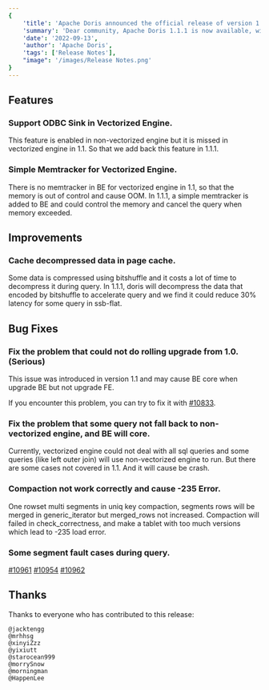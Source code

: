 ```yaml
---
{
    'title': 'Apache Doris announced the official release of version 1.1.1',
    'summary': 'Dear community, Apache Doris 1.1.1 is now available, with several enhancements and bug fixes based on 1.1.0，enabling smoother user experience.',
    'date': '2022-09-13',
    'author': 'Apache Doris',
    'tags': ['Release Notes'],
    "image": '/images/Release Notes.png'
}
---
```


<!--
Licensed to the Apache Software Foundation (ASF) under one
or more contributor license agreements.  See the NOTICE file
distributed with this work for additional information
regarding copyright ownership.  The ASF licenses this file
to you under the Apache License, Version 2.0 (the
"License"); you may not use this file except in compliance
with the License.  You may obtain a copy of the License at

  http://www.apache.org/licenses/LICENSE-2.0

Unless required by applicable law or agreed to in writing,
software distributed under the License is distributed on an
"AS IS" BASIS, WITHOUT WARRANTIES OR CONDITIONS OF ANY
KIND, either express or implied.  See the License for the
specific language governing permissions and limitations
under the License.
-->


## Features

### Support ODBC Sink in Vectorized Engine.

This feature is enabled in non-vectorized engine but it is missed in vectorized engine in 1.1. So that we add back this feature in 1.1.1.

### Simple Memtracker for Vectorized Engine.

There is no memtracker in BE for vectorized engine in 1.1, so that the memory is out of control and cause OOM. In 1.1.1, a simple memtracker is added to BE and could control the memory and cancel the query when memory exceeded.

## Improvements

### Cache decompressed data in page cache.

Some data is compressed using bitshuffle and it costs a lot of time to decompress it during query. In 1.1.1, doris will decompress the data that encoded by bitshuffle to accelerate query and we find it could reduce 30% latency for some query in ssb-flat.

## Bug Fixes

### Fix the problem that could not do rolling upgrade from 1.0.(Serious)

This issue was introduced in version 1.1 and may cause BE core when upgrade BE but not upgrade FE.

If you encounter this problem, you can try to fix it with [#10833](https://github.com/apache/doris/pull/10833).

### Fix the problem that some query not fall back to non-vectorized engine, and BE will core.

Currently, vectorized engine could not deal with all sql queries and some queries (like left outer join) will use non-vectorized engine to run. But there are some cases not covered in 1.1. And it will cause be crash.

### Compaction not work correctly and cause -235 Error.

One rowset multi segments in uniq key compaction, segments rows will be merged in generic_iterator but merged_rows not increased. Compaction will failed in check_correctness, and make a tablet with too much versions which lead to -235 load error.

### Some segment fault cases during query.

[#10961](https://github.com/apache/doris/pull/10961) 
[#10954](https://github.com/apache/doris/pull/10954) 
[#10962](https://github.com/apache/doris/pull/10962)

## Thanks

Thanks to everyone who has contributed to this release:

```
@jacktengg
@mrhhsg
@xinyiZzz
@yixiutt
@starocean999
@morrySnow
@morningman
@HappenLee
```